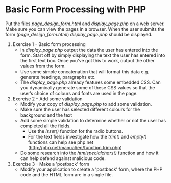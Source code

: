 # Basic Form Processing with PHP

Put the files *page_design_form.html* and *display_page.php* on a web server. Make sure you can view the pages in a browser. When the user submits the form (*page_design_form.html*)  *display_page.php* should be displayed.

1. Exercise 1 - Basic form processing
    * In *display_page.php* output the data the user has entered into the form. Start off by simply displaying the text the user has entered into the first text box. Once you've got this to work, output the other values from the form.
    * Use some simple concatenation that will format this data e.g. generate headings, paragraphs etc.
    * The *display_page.php* already features some embedded CSS. Can you dynamically generate some of these CSS values so that the user’s choice of colours and fonts are used in the page.
2. Exercise 2 – Add some validation
    * Modify your copy of *display_page.php* to add some validation.
    * Make sure the user has selected different colours for the background and the text
    * Add some simple validation to determine whether or not the user has completed all the fields.
        * Use the *isset()* function for the radio buttons.
        * For the text fields investigate how the *trim()* and *empty()* functions can help see php.net (http://php.net/manual/en/function.trim.php)  
    * Do some research into the *htmlspecialchars()* function and how it can help defend against malicious code.
3. Exercise 3 - Make a 'postback' form
    * Modify your application to create a 'postback' form, where the PHP code and the HTML form are in a single file.
